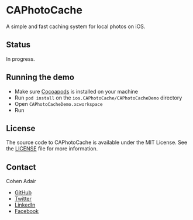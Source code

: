 # CAPhotoCache
A simple and fast caching system for local photos on iOS.


## Status
In progress.


## Running the demo
* Make sure [Cocoapods](https://guides.cocoapods.org/using/getting-started.html) is installed on your machine
* Run `pod install` on the `ios.CAPhotoCache/CAPhotoCacheDemo` directory
* Open `CAPhotoCacheDemo.xcworkspace`
* Run


## License

The source code to CAPhotoCache is available under the MIT License. See the [LICENSE](https://raw.githubusercontent.com/cohenadair/ios.CAPhotoCache/master/LICENSE) file for more information.


## Contact

Cohen Adair

* [GitHub](https://github.com/cohenadair)
* [Twitter](http://twitter.com/cohenadair)
* [LinkedIn](https://ca.linkedin.com/in/cohenadair)
* [Facebook](https://www.facebook.com/cohen.adair)
